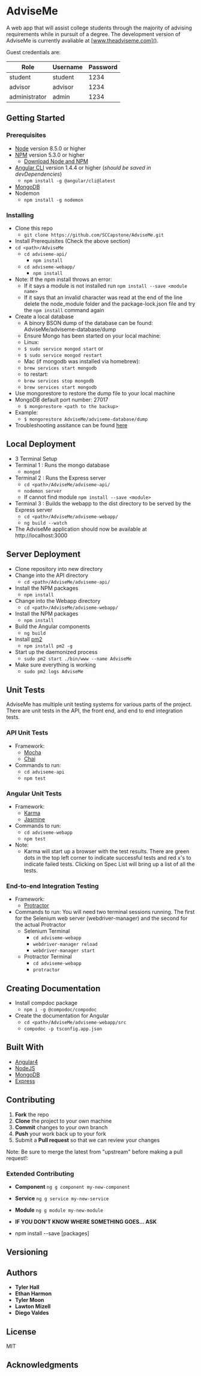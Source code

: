 # AdviseMe
A web app that will assist college students through the majority of advising requirements while in pursuit of a degree. The development version of AdviseMe is currently avaliable at [www.theadviseme.com]().

Guest credentials are:

| Role          | Username | Password |
|---------------|----------|----------|
| student       | student  | 1234     |
| advisor       | advisor  | 1234     |
| administrator | admin    | 1234     |

## Getting Started

### Prerequisites
* [Node](https://nodejs.org/en/) version 8.5.0 or higher
* [NPM](https://www.npmjs.com/) version 5.3.0 or higher
  * [Download Node and NPM](https://nodejs.org/en/)
* [Angular CLI](https://cli.angular.io/) version 1.4.4 or higher (*should be saved in devDependencies*)
  * ```npm install -g @angular/cli@latest```
* [MongoDB](https://docs.mongodb.com/getting-started/shell/installation/)
* Nodemon
  * ```npm install -g nodemon```

### Installing
* Clone this repo
  * ```git clone https://github.com/SCCapstone/AdviseMe.git```
* Install Prerequisites (Check the above section)
* ```cd <path>/AdviseMe```
  * ```cd adviseme-api/```
    * ```npm install```
  * ```cd adviseme-webapp/```
    * ```npm install```
* Note: If the npm install throws an error:
  * If it says a module is not installed run ```npm install --save <module name>```
  * If it says that an invalid character was read at the end of the line delete the node_module folder and the package-lock.json file and try the ```npm install``` command again
* Create a local database
  * A binory BSON dump of the database can be found: AdviseMe/adviseme-database/dump
  * Ensure Mongo has been started on your local machine:
   * Linux:
    * ```$ sudo service mongod start```
  or
    * ```$ sudo service mongod restart```
   * Mac (if mongodb was installed via homebrew):
    * ```brew services start mongodb```
    * to restart:
     * ```brew services stop mongodb```
     * ```brew services start mongodb```
* Use mongorestore to restore the dump file to your local machine
* MongoDB default port number: 27017
  * ```$ mongorestore <path to the backup>```
* Example:
  * ```$ mongorestore AdviseMe/adviseme-database/dump```
 * Troubleshooting assitance can be found [here](https://docs.mongodb.com/manual/tutorial/backup-and-restore-tools/)

## Local Deployment
* 3 Terminal Setup
* Terminal 1 : Runs the mongo database
  * ```mongod```
* Terminal 2 : Runs the Express server
  * ```cd <path>/AdviseMe/adviseme-api/```
  * ```nodemon server```
  * If cannot find module ```npm install --save <module>```
* Terminal 3 : Builds the webapp to the dist directory to be served by the Express server
  * ```cd <path>/AdviseMe/adviseme-webapp/```
  * ```ng build --watch```
* The AdviseMe application should now be available at http://localhost:3000

## Server Deployment
* Clone repository into new directory
* Change into the API directory
  * ```cd <path>/AdviseMe/adviseme-api/```
* Install the NPM packages
  * ```npm install```
* Change into the Webapp directory
  * ```cd <path>/AdviseMe/adviseme-webapp/```
* Install the NPM packages
  * ```npm install```
* Build the Angular components
  * ```ng build```
* Install [pm2](https://github.com/Unitech/pm2)
  * ```npm install pm2 -g```
* Start up the daemonized process
  * ```sudo pm2 start ./bin/www --name AdviseMe```
* Make sure everything is working
  * ```sudo pm2 logs AdviseMe```
  
## Unit Tests
AdviseMe has multiple unit testing systems for various parts of the project. There are unit tests in the API, the front end, and end to end integration tests.
### API Unit Tests
* Framework:
  * [Mocha](https://mochajs.org/)
  * [Chai](http://chaijs.com/)
* Commands to run:
  * ```cd adviseme-api```
  * ```npm test```

### Angular Unit Tests
* Framework:
  * [Karma](https://karma-runner.github.io/2.0/index.html)
  * [Jasmine](https://jasmine.github.io/)
* Commands to run:
  * ```cd adviseme-webapp```
  * ```npm test```
* Note:
  * Karma will start up a browser with the test results. There are green dots in the top left corner to indicate successful tests and red x's to indicate failed tests. Clicking on Spec List will bring up a list of all the tests.
### End-to-end Integration Testing
* Framework:
  * [Protractor](http://www.protractortest.org/#/)
* Commands to run:
You will need two terminal sessions running. The first for the Selenium web server (webdriver-manager) and the second for the actual Protractor
  * Selenium Terminal
    * ```cd adviseme-webapp```
    * ```webdriver-manager reload```
    * ```webdriver-manager start```
  * Protractor Terminal
    * ```cd adviseme-webapp```
    * ```protractor```

## Creating Documentation
* Install compdoc package
  * ```npm i -g @compodoc/compodoc```
* Create the documentation for Angular
  * ```cd <path>/AdviseMe/adviseme-webapp/src```
  * ```compodoc -p tsconfig.app.json```
## Built With
* [Angular4](https://angular.io/)
* [NodeJS](https://nodejs.org/en/)
* [MongoDB](https://www.mongodb.com/)
* [Express](https://expressjs.com/)

## Contributing
1. **Fork** the repo
2. **Clone** the project to your own machine
3. **Commit** changes to your own branch
4. **Push** your work back up to your fork
5. Submit a **Pull request** so that we can review your changes

Note: Be sure to merge the latest from "upstream" before making a pull request!:

### Extended Contributing
* **Component**  ``` ng g component my-new-component ```
* **Service**  ``` ng g service my-new-service ```
* **Module**  ``` ng g module my-new-module ```
* **IF YOU DON'T KNOW WHERE SOMETHING GOES... ASK**

* npm install --save [packages] 

## Versioning

## Authors

* **Tyler Hall**
* **Ethan Harmon**
* **Tyler Moon**
* **Lawton Mizell**
* **Diego Valdes**

## License
MIT

## Acknowledgments
